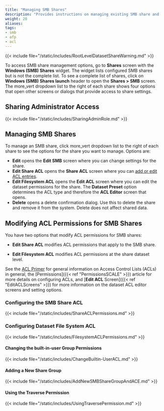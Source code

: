 ```yaml
---
title: "Managing SMB Shares"
description: "Provides instructions on managing existing SMB share and dataset ACL permissions."
weight: 20
aliases:
tags:
- smb
- afp
- acl
---
```



{{< include file="/static/includes/RootLevelDatasetShareWarning.md" >}}

To access SMB share management options, go to **Shares** screen with the **Windows (SMB) Shares** widget.
The widget lists configured SMB shares but is not the complete list.
To see a complete list of shares, click on **Windows (SMB) Shares <span class="material-icons">launch</span>** header to open the **Shares > SMB** screen.
The <span class="material-icons">more_vert</span> dropdown list to the right of each share shows four options that open other screens or dialogs that provide access to share settings.

## Sharing Administrator Access

{{< include file="/static/includes/SharingAdminRole.md" >}}

## Managing SMB Shares

To manage an SMB share, click <span class="material-icons">more_vert</span> dropdown list to the right of each share to see the options for the share you want to manage. Options are:

* **Edit** opens the **Edit SMB** screen where you can change settings for the share.
* **Edit Share ACL** opens the **Share ACL** screen where you can [add or edit ACL entries](#configuring-smb-share-acl).
* **Edit Filesystem ACL** opens the **Edit ACL** screen where you can edit the dataset permissions for the share.
  The **Dataset Preset** option determines the ACL type and therefore the **ACL Editor** screen that opens.
* **Delete** opens a delete confirmation dialog. Use this to delete the share and remove it from the system. Delete does not affect shared data.

## Modifying ACL Permissions for SMB Shares

You have two options that modify ACL permissions for SMB shares:

* **Edit Share ACL** modifies ACL permissions that apply to the SMB share.

* **Edit Filesystem ACL** modifies ACL permissions at the share dataset level.

See the [ACL Primer](https://www.truenas.com/docs/references/aclprimer/) for general information on Access Control Lists (ACLs) in general, the [Permissions]({{< ref "PermissionsSCALE" >}}) article for more details on configuring ACLs, and [**Edit ACL** Screen]({{< ref "EditACLScreens" >}}) for more information on the dataset ACL editor screens and setting options.

### Configuring the SMB Share ACL

{{< include file="/static/includes/ShareACLPermissions.md" >}}

### Configuring Dataset File System ACL

{{< include file="/static/includes/FilesystemACLPermissions.md" >}}

#### Changing the built-in-user Group Permissions

{{< include file="/static/includes/ChangeBuiltin-UserACL.md" >}}

#### Adding a New Share Group

{{< include file="/static/includes/AddNewSMBShareGroupAndACE.md" >}}

#### Using the Traverse Permission

{{< include file="/static/includes/UsingTraversePermission.md" >}}
